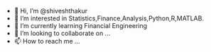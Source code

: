 - 👋 Hi, I’m @shiveshthakur
- 👀 I’m interested in Statistics,Finance,Analysis,Python,R,MATLAB.
- 🌱 I’m currently learning Financial Engineering
- 💞️ I’m looking to collaborate on ...
- 📫 How to reach me ...

<!---
shiveshthakur/shiveshthakur is a ✨ special ✨ repository because its `README.md` (this file) appears on your GitHub profile.
You can click the Preview link to take a look at your changes.
--->

